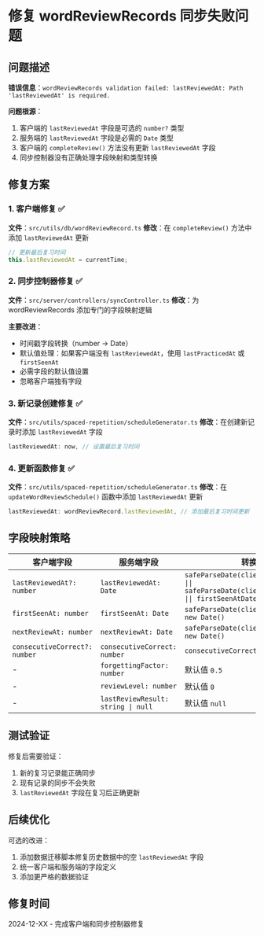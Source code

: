 # 修复 wordReviewRecords 同步失败问题

## 问题描述

**错误信息**：`wordReviewRecords validation failed: lastReviewedAt: Path 'lastReviewedAt' is required.`

**问题根源**：
1. 客户端的 `lastReviewedAt` 字段是可选的 `number?` 类型
2. 服务端的 `lastReviewedAt` 字段是必需的 `Date` 类型
3. 客户端的 `completeReview()` 方法没有更新 `lastReviewedAt` 字段
4. 同步控制器没有正确处理字段映射和类型转换

## 修复方案

### 1. 客户端修复 ✅

**文件**：`src/utils/db/wordReviewRecord.ts`
**修改**：在 `completeReview()` 方法中添加 `lastReviewedAt` 更新

```typescript
// 更新最后复习时间
this.lastReviewedAt = currentTime;
```

### 2. 同步控制器修复 ✅

**文件**：`src/server/controllers/syncController.ts`
**修改**：为 wordReviewRecords 添加专门的字段映射逻辑

**主要改进**：
- 时间戳字段转换（number → Date）
- 默认值处理：如果客户端没有 `lastReviewedAt`，使用 `lastPracticedAt` 或 `firstSeenAt`
- 必需字段的默认值设置
- 忽略客户端独有字段

### 3. 新记录创建修复 ✅

**文件**：`src/utils/spaced-repetition/scheduleGenerator.ts`
**修改**：在创建新记录时添加 `lastReviewedAt` 字段

```typescript
lastReviewedAt: now, // 设置最后复习时间
```

### 4. 更新函数修复 ✅

**文件**：`src/utils/spaced-repetition/scheduleGenerator.ts`
**修改**：在 `updateWordReviewSchedule()` 函数中添加 `lastReviewedAt` 更新

```typescript
lastReviewedAt: wordReviewRecord.lastReviewedAt, // 添加最后复习时间更新
```

## 字段映射策略

| 客户端字段 | 服务端字段 | 转换策略 |
|------------|------------|----------|
| `lastReviewedAt?: number` | `lastReviewedAt: Date` | `safeParseDate(clientLastReviewedAt) \|\| safeParseDate(clientLastPracticedAt) \|\| firstSeenAtDate` |
| `firstSeenAt: number` | `firstSeenAt: Date` | `safeParseDate(clientFirstSeenAt) \|\| new Date()` |
| `nextReviewAt: number` | `nextReviewAt: Date` | `safeParseDate(clientNextReviewAt) \|\| new Date()` |
| `consecutiveCorrect?: number` | `consecutiveCorrect: number` | `consecutiveCorrect \|\| 0` |
| - | `forgettingFactor: number` | 默认值 `0.5` |
| - | `reviewLevel: number` | 默认值 `0` |
| - | `lastReviewResult: string \| null` | 默认值 `null` |

## 测试验证

修复后需要验证：
1. 新的复习记录能正确同步
2. 现有记录的同步不会失败
3. `lastReviewedAt` 字段在复习后正确更新

## 后续优化

可选的改进：
1. 添加数据迁移脚本修复历史数据中的空 `lastReviewedAt` 字段
2. 统一客户端和服务端的字段定义
3. 添加更严格的数据验证

## 修复时间

2024-12-XX - 完成客户端和同步控制器修复
